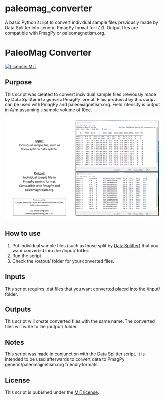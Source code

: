 # paleomag_converter
A basic Python script to convert individual sample files previously made by Data Splitter into generic PmagPy format for IZZI. Output files are compatible with PmagPy or paleomagnetism.org. 
# PaleoMag Converter

[![License: MIT](https://img.shields.io/badge/License-MIT-yellow.svg)](LICENSE)

## Purpose

This script was created to convert individual sample files previously
made by Data Splitter into generic PmagPy format. Files produced by this 
script can be used with PmagPy and paleomagnetism.org. Field intensity
is output in A/m assuming a sample volume of 10cc. 

![Demo data.](/assets/input-output.png)

## How to use

1) Put individual sample files (such as those split by [Data Splitter](https://github.com/katiebristol/data_splitter)) that you want 
converted into the /input/ folder.
2) Run the script
3) Check the /output/ folder for your converted files. 

## Inputs

This script requires .dat files that you want converted placed into the
/input/ folder. 

## Outputs

This script will create converted files with the same name. 
The converted files will write to the /output/ folder. 

## Notes

This script was made in conjunction with the Data Splitter script.
It is intended to be used afterwards to convert data to PmagPy generic/paleomagnetism.org friendly formats.

## License

This script is published under the [MIT license](LICENSE.txt).